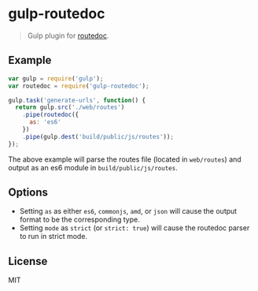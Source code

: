 # gulp-routedoc
> Gulp plugin for [routedoc](https://github.com/mattpowell/routedoc).

Example
-------
```js
var gulp = require('gulp');
var routedoc = require('gulp-routedoc');

gulp.task('generate-urls', function() {
  return gulp.src('./web/routes')
    .pipe(routedoc({
      as: 'es6'
    })
    .pipe(gulp.dest('build/public/js/routes'));
});
```

The above example will parse the routes file (located in `web/routes`) and output as an es6 module in `build/public/js/routes`.

Options
-------
* Setting `as` as either `es6`, `commonjs`, `amd`, or `json` will cause the output format to be the corresponding type.
* Setting `mode` as `strict` (or `strict: true`) will cause the routedoc parser to run in strict mode.

License
-------
MIT